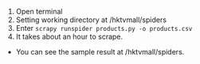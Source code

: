 1. Open terminal
2. Setting working directory at /hktvmall/spiders
3. Enter `scrapy runspider products.py -o products.csv`
4. It takes about an hour to scrape.

* You can see the sample result at /hktvmall/spiders.
